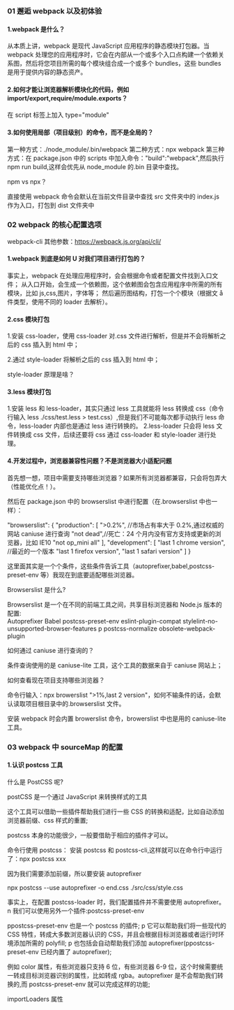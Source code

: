 ### 01 邂逅 webpack 以及初体验

#### 1.webpack 是什么？

从本质上讲，webpack 是现代 JavaScript 应用程序的静态模块打包器。当 webpack 处理您的应用程序时，它会在内部从一个或多个入口点构建一个依赖关系图，然后将您项目所需的每个模块组合成一个或多个 bundles，这些 bundles 是用于提供内容的静态资产。

#### 2.如何才能让浏览器解析模块化的代码，例如 import/export,require/module.exports？

在 script 标签上加入 type="module"

#### 3.如何使用局部（项目级别）的命令，而不是全局的？

第一种方式：./node_module/.bin/webpack
第二种方式：npx webpack
第三种方式：在 package.json 中的 scripts 中加入命令："build":"webpack",然后执行 npm run build,这样会优先从 node_module 的.bin 目录中查找。

npm vs npx？

直接使用 webpack 命令会默认在当前文件目录中查找 src 文件夹中的 index.js 作为入口，打包到 dist 文件夹中

### 02 webpack 的核心配置选项

webpack-cli 其他参数：https://webpack.js.org/api/cli/

#### 1.webpack 到底是如何 U 对我们项目进行打包的？

事实上，webpack 在处理应用程序时，会会根据命令或者配置文件找到入口文件；
从入口开始，会生成一个依赖图，这个依赖图会包含应用程序中所需的所有模块，比如 js,css,图片，字体等；
然后遍历图结构，打包一个个模块（根据文 å 件类型，使用不同的 loader 去解析）。

#### 2.css 模块打包

1.安装 css-loader，使用 css-loader 对.css 文件进行解析，但是并不会将解析之后的 css 插入到 html 中；

2.通过 style-loader 将解析之后的 css 插入到 html 中；

style-loader 原理是啥？

#### 3.less 模块打包

1.安装 less 和 less-loader，其实只通过 less 工具就能将 less 转换成 css（命令行输入 less ./css/test.less > test.css）,但是我们不可能每次都手动执行 less 命令，less-loader 内部也是通过 less 进行转换的。
2.less-loader 只会将 less 文件转换成 css 文件，后续还要将 css 通过 css-loader 和 style-loader 进行处理。

#### 4.开发过程中，浏览器兼容性问题？不是浏览器大小适配问题

首先想一想，项目中需要支持哪些浏览器？如果所有浏览器都兼容，只会将包弄大（性能优化点！）。

然后在 package.json 中的 browserslist 中进行配置（在.browserslist 中也一样）：

"browserslist": {
"production": [
">0.2%", //市场占有率大于 0.2%,通过权威的网站 caniuse 进行查询
"not dead",//死亡：24 个月内没有官方支持或更新的浏览器，比如 IE10
"not op_mini all"
],
"development": [
"last 1 chrome version", //最近的一个版本
"last 1 firefox version",
"last 1 safari version"
]
}

这里面其实是一个个条件，这些条件告诉工具（autoprefixer,babel,postcss-preset-env 等）我现在到底要适配哪些浏览器。

Browserslist 是什么?

Browserslist 是一个在不同的前端工具之间，共享目标浏览器和 Node.js 版本的配置:  
Autoprefixer
Babel
postcss-preset-env
eslint-plugin-compat
stylelint-no-unsupported-browser-features p postcss-normalize
obsolete-webpack-plugin

如何通过 caniuse 进行查询的？

条件查询使用的是 caniuse-lite 工具，这个工具的数据来自于 caniuse 网站上；

如何查看现在项目支持哪些浏览器？

命令行输入：npx browerslist ">1%,last 2 version"，如何不输条件的话，会默认读取项目根目录中的.browserslist 文件。

安装 webpack 时会内置 browerslist 命令，browerslist 中也是用的 caniuse-lite 工具。

### 03 webpack 中 sourceMap 的配置

#### 1.认识 postcss 工具

什么是 PostCSS 呢?

postCSS 是一个通过 JavaScript 来转换样式的工具

这个工具可以借助一些插件帮助我们进行一些 CSS 的转换和适配，比如自动添加浏览器前缀、css 样式的重置;

postcss 本身的功能很少，一般要借助于相应的插件才可以。

命令行使用 postcss：
安装 postcss 和 postcss-cli,这样就可以在命令行中运行了：npx postcss xxx

因为我们需要添加前缀，所以要安装 autoprefixer

npx postcss --use autoprefixer -o end.css ./src/css/style.css

事实上，在配置 postcss-loader 时，我们配置插件并不需要使用 autoprefixer。
n 我们可以使用另外一个插件:postcss-preset-env

ppostcss-preset-env 也是一个 postcss 的插件;
p 它可以帮助我们将一些现代的 CSS 特性，转成大多数浏览器认识的 CSS，并且会根据目标浏览器或者运行时环 境添加所需的 polyfill;
p 也包括会自动帮助我们添加 autoprefixer(ppostcss-preset-env 已经内置了 autoprefixer);

例如 color 属性，有些浏览器只支持 6 位，有些浏览器 6-9 位，这个时候需要统一转成目标浏览器识别的属性，比如转成 rgba。autoprefixer 是不会帮助我们转换的,而 postcss-preset-env 就可以完成这样的功能;

importLoaders 属性
